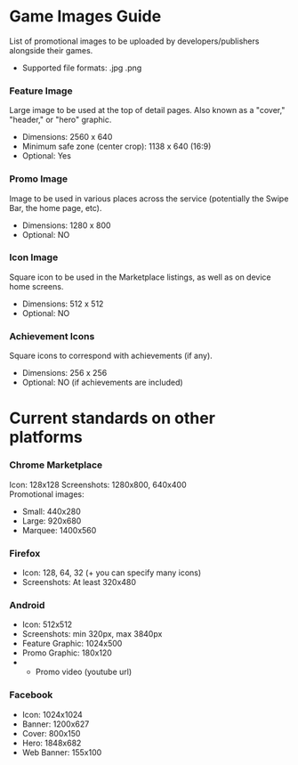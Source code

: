 # Game Images Guide

List of promotional images to be uploaded by developers/publishers alongside their games.

- Supported file formats: .jpg .png

### Feature Image

Large image to be used at the top of detail pages. Also known as a "cover," "header," or "hero" graphic.

- Dimensions: 2560 x 640
- Minimum safe zone (center crop): 1138 x 640 (16:9)
- Optional: Yes

### Promo Image

Image to be used in various places across the service (potentially the Swipe Bar, the home page, etc).

- Dimensions: 1280 x 800
- Optional: NO

### Icon Image

Square icon to be used in the Marketplace listings, as well as on device home screens.

- Dimensions: 512 x 512
- Optional: NO

### Achievement Icons

Square icons to correspond with achievements (if any).

- Dimensions: 256 x 256
- Optional: NO (if achievements are included)

# Current standards on other platforms

### Chrome Marketplace

Icon: 128x128
Screenshots: 1280x800, 640x400  
Promotional images:

  - Small: 440x280
  - Large: 920x680
  - Marquee: 1400x560

### Firefox

  - Icon: 128, 64, 32 (+ you can specify many icons)  
  - Screenshots: At least 320x480

### Android

  - Icon: 512x512
  - Screenshots: min 320px, max 3840px
  - Feature Graphic: 1024x500
  - Promo Graphic: 180x120
  - + Promo video (youtube url)

### Facebook

  - Icon: 1024x1024
  - Banner: 1200x627
  - Cover: 800x150
  - Hero: 1848x682
  - Web Banner: 155x100
